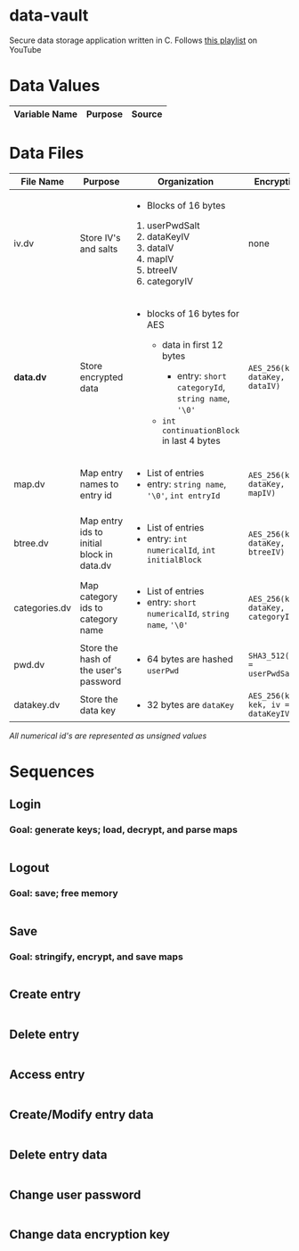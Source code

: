 # data-vault
 Secure data storage application written in C.
 Follows [this playlist](https://www.youtube.com/playlist?list=PLysLvOneEETNeg2YqISscjqA4udYRuGDb) on YouTube

# Data Values
Variable Name | Purpose | Source
------------- | ------- | ------

# Data Files

File Name | Purpose | Organization | Encryption
--------- | ------- | ------------ | ----------
iv.dv | Store IV's and salts | <ul><li>Blocks of 16 bytes</li></ul><ol><li>userPwdSalt</li><li>dataKeyIV</li><li>dataIV</li><li>mapIV</li><li>btreeIV</li><li>categoryIV</li></ol> | none
**data.dv** | Store encrypted data | <ul><li>blocks of 16 bytes for AES</li><ul><li>data in first 12 bytes</li><ul><li>entry: `short categoryId`, `string name`, `'\0'`</li></ul><li>`int continuationBlock` in last 4 bytes</ul></ul> | `AES_256(k = dataKey, iv = dataIV)`
map.dv | Map entry names to entry id | <ul><li>List of entries</li><li>entry: `string name`, `'\0'`, `int entryId`</li></ul> | `AES_256(k = dataKey, iv = mapIV)`
btree.dv | Map entry ids to initial block in data.dv | <ul><li>List of entries</li><li>entry: `int numericalId`, `int initialBlock`</li></ul> | `AES_256(k = dataKey, iv = btreeIV)`
categories.dv | Map category ids to category name | <ul><li>List of entries</li><li>entry: `short numericalId`, `string name`, `'\0'`</li></ul> | `AES_256(k = dataKey, iv = categoryIV)`
pwd.dv | Store the hash of the user's password | <ul><li>64 bytes are hashed `userPwd`</li></ul> | `SHA3_512(salt = userPwdSalt)`
datakey.dv | Store the data key | <ul><li>32 bytes are `dataKey`</li></ul> | `AES_256(k = kek, iv = dataKeyIV)`

*All numerical id's are represented as unsigned values*

# Sequences

## Login
### Goal: generate keys; load, decrypt, and parse maps
```
```

## Logout
### Goal: save; free memory
```
```

## Save
### Goal: stringify, encrypt, and save maps
```
```

## Create entry
```
```

## Delete entry
```
```

## Access entry
```
```

## Create/Modify entry data
```
```

## Delete entry data
```
```

## Change user password
```
```

## Change data encryption key
```
```